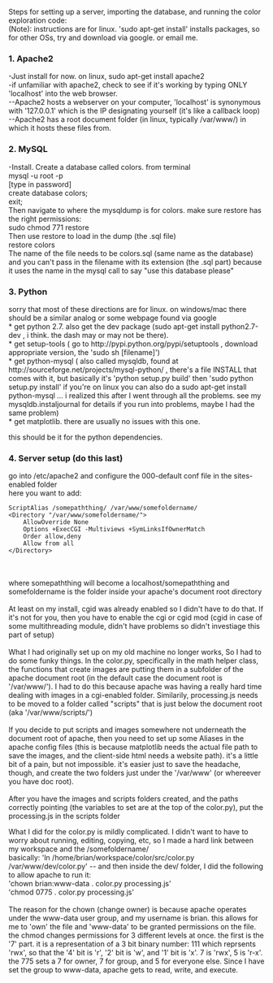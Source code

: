 Steps for setting up a server, importing the database, and running the color exploration code:<br>
(Note): instructions are for linux. 'sudo apt-get install' installs packages, so for other OSs, try and download via google. or email me. <br>
<p>
<h3>1. Apache2</h3>
-Just install for now.  on linux, sudo apt-get install apache2 <br>
-if unfamiliar with apache2, check to see if it's working by typing ONLY 'localhost' into the web browser.  <br>
--Apache2 hosts a webserver on your computer, 'localhost' is synonymous with '127.0.0.1' which is the IP designating yourself (it's like a callback loop) <br>
--Apache2 has a root document folder (in linux, typically /var/www/) in which it hosts these files from. <br> 
</p><p>
<h3>2. MySQL</h3>
-Install. Create a database called colors.  from terminal <br>
mysql -u root -p <br>
[type in password] <br>
create database colors; <br>
exit;<br>
Then navigate to where the mysqldump is for colors.  make sure restore has the right permissions: <br>
sudo chmod 771 restore <br>
Then use restore to load in the dump (the .sql file) <br>
restore colors <br>
The name of the file needs to be colors.sql (same name as the database) <br>
and  you can't pass in the filename with its extension (the .sql part) because it uses the name in the mysql call to say "use this database please" <br>
</p><p>
<h3>3. Python </h3>
sorry that most of these directions are for linux.  on windows/mac there should be a similar analog or some webpage found via google <br>
* get python 2.7. also get the dev package (sudo apt-get install python2.7-dev , i think. the dash may or may not be there).   <br>
* get setup-tools ( go to http://pypi.python.org/pypi/setuptools , download appropriate version, the 'sudo sh [filename]') <br>
* get python-mysql ( also called mysqldb, found at http://sourceforge.net/projects/mysql-python/  , there's a file INSTALL that comes with it, but basically it's 'python setup.py build' then 'sudo python setup.py install'  if you're on linux you can also do a sudo apt-get install python-mysql ... i realized this after I went through all the problems.  see my mysqldb.instaljournal for details if you run into problems, maybe I had the same problem)<br>
* get matplotlib.  there are usually no issues with this one.  <br>

this should be it for the python dependencies. <br>
</p><p>
<h3>4. Server setup (do this last)</h3>
go into /etc/apache2 and configure the 000-default conf file in the sites-enabled folder<br>
here you want to add:<br>
<pre><code>ScriptAlias /somepaththing/ /var/www/somefoldername/
&lt;Directory "/var/www/somefoldername/"&gt;
	AllowOverride None
	Options +ExecCGI -Multiviews +SymLinksIfOwnerMatch
	Order allow,deny
	Allow from all
&lt;/Directory&gt;</code></pre><br>
<br>
where somepaththing will become a localhost/somepaththing and somefoldername is the folder inside your apache's document root directory  <br>
<br>
At least on my install, cgid was already enabled so I didn't have to do that.  If it's not for you, then you have to enable the cgi or cgid mod (cgid in case of some multithreading module, didn't have problems so didn't investiage this part of setup) <br>
<br>
What I had originally set up on my old machine no longer works, So I had to do some funky things.  In the color.py, specifically in the math helper class, the functions that create images are putting them in a subfolder of the apache document root (in the default case the document root is '/var/www/').  I had to do this because apache was having a really hard time dealing with images in a cgi-enabled folder.  Similarily, processing.js needs to be moved to a folder called "scripts" that is just below the document root (aka '/var/www/scripts/')<br>
<br>
If you decide to put scripts and images somewhere not underneath the document root of apache, then you need to set up some Aliases in the apache config files (this is because matplotlib needs the actual file path to save the images, and the client-side html needs a website path).  it's a little bit of a pain, but not impossible.  it's easier just to save the headache, though, and create the two folders just under the '/var/www' (or whereever you have doc root).  <br>
<br>
After you have the images and scripts folders created, and the paths correctly pointing (the variables to set are at the top of the color.py), put the processing.js in the scripts folder<br>

What I did for the color.py is mildly complicated.  I didn't want to have to worry about running, editing, copying, etc, so I made a hard link between my workspace and the /somefoldername/ 
<br>basically: 'ln /home/brian/workspace/color/src/color.py /var/www/dev/color.py'  -- and then inside the dev/ folder, I did the following to allow apache to run it: <br>
'chown brian:www-data . color.py processing.js' <br>
'chmod 0775 . color.py processing.js' <br>
<br>
The reason for the chown (change owner) is because apache operates under the www-data user group, and my username is brian.  this allows for me to 'own' the file and 'www-data' to be granted permissions on the file.  the chmod changes permissions for 3 different levels at once.  the first is the '7' part.  it is a representation of a 3 bit binary number: 111 which reprsents 'rwx', so that the '4' bit is 'r', '2' bit is 'w', and '1' bit is 'x'.  7 is 'rwx', 5 is 'r-x'.  the 775 sets a 7 for owner, 7 for group, and 5 for everyone else.  Since I have set the group to www-data, apache gets to read, write, and execute.  <br>
<br>
</p>

